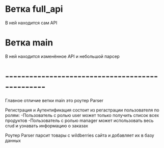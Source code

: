 # Ветка full_api
В ней находится сам API

# Ветка main
В ней находится изменённое API и небольшой парсер

# ------------------------------------------------

Главное отличие ветки main это роутер Parser

Регистрация и Аутентификация состоит из регастрации пользователя по ролям:
-Пользователь с ролью user может только получить список всех продуктов
-Пользователь с ролью manager может использовать весь crud и узнавать информацию о заказах

Роутер Parser парсит товары с wildberries сайта и добавляет их в базу данных
